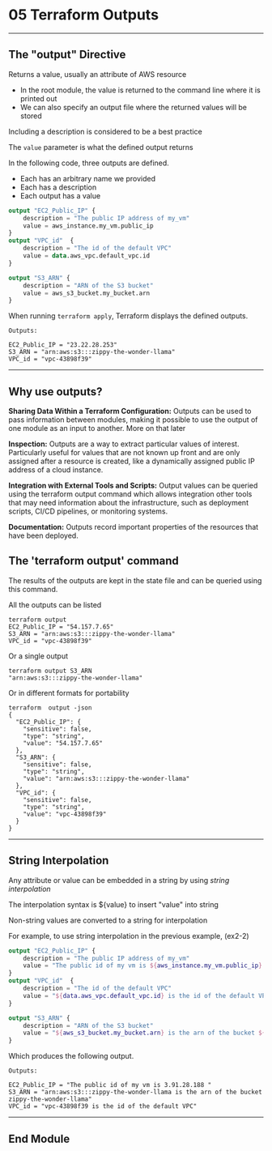 # 05 Terraform Outputs

---

## The "output" Directive

Returns a value, usually an attribute of AWS resource
- In the root module, the value is returned to the command line where it is printed out
- We can also specify an output file where the returned values will be stored

Including a description is considered to be a best practice

The `value` parameter is what the defined output returns

In the following code, three outputs are defined.
- Each has an arbitrary name we provided
- Each has a description
- Each output has a value

```terraform
output "EC2_Public_IP" {
    description = "The public IP address of my_vm"
    value = aws_instance.my_vm.public_ip
}
output "VPC_id"  {
    description = "The id of the default VPC"
    value = data.aws_vpc.default_vpc.id    
}

output "S3_ARN" {
    description = "ARN of the S3 bucket"
    value = aws_s3_bucket.my_bucket.arn
}
```

When running `terraform apply`, Terraform displays the defined outputs.

```console
Outputs:

EC2_Public_IP = "23.22.28.253"
S3_ARN = "arn:aws:s3:::zippy-the-wonder-llama"
VPC_id = "vpc-43898f39"
```

---


## Why use outputs?

**Sharing Data Within a Terraform Configuration:** Outputs can be used to pass information between modules, making it possible to use the output of one module as an input to another. More on that later

**Inspection:** Outputs are a way to extract particular values of interest. Particularly useful for values that are not known up front and are only assigned after a resource is created, like a dynamically assigned public IP address of a cloud instance.

**Integration with External Tools and Scripts:** Output values can be queried using the terraform output command which allows integration other tools that may need information about the infrastructure, such as deployment scripts, CI/CD pipelines, or monitoring systems.

**Documentation:** Outputs record important properties of the resources that have been deployed.

## The 'terraform output' command

The results of the outputs are kept in the state file and can be queried using this command.

All the outputs can be listed

```console
terraform output
EC2_Public_IP = "54.157.7.65"
S3_ARN = "arn:aws:s3:::zippy-the-wonder-llama"
VPC_id = "vpc-43898f39"
```

Or a single output

```console
terraform output S3_ARN
"arn:aws:s3:::zippy-the-wonder-llama"
```

Or in different formats for portability

```console
terraform  output -json
{
  "EC2_Public_IP": {
    "sensitive": false,
    "type": "string",
    "value": "54.157.7.65"
  },
  "S3_ARN": {
    "sensitive": false,
    "type": "string",
    "value": "arn:aws:s3:::zippy-the-wonder-llama"
  },
  "VPC_id": {
    "sensitive": false,
    "type": "string",
    "value": "vpc-43898f39"
  }
}
```

---

## String Interpolation

Any attribute or value can be embedded in a string by using _string interpolation_

The interpolation syntax is ${value} to insert "value" into string

Non-string values are converted to a string for interpolation

For example, to use string interpolation in the previous example, (ex2-2)

```terraform
output "EC2_Public_IP" {
    description = "The public IP address of my_vm"
    value = "The public id of my vm is ${aws_instance.my_vm.public_ip} "
}
output "VPC_id"  {
    description = "The id of the default VPC"
    value = "${data.aws_vpc.default_vpc.id} is the id of the default VPC"    
}

output "S3_ARN" {
    description = "ARN of the S3 bucket"
    value = "${aws_s3_bucket.my_bucket.arn} is the arn of the bucket ${aws_s3_bucket.my_bucket.bucket}"
}
```
Which produces the following output.

```console
Outputs:

EC2_Public_IP = "The public id of my vm is 3.91.28.188 "
S3_ARN = "arn:aws:s3:::zippy-the-wonder-llama is the arn of the bucket zippy-the-wonder-llama"
VPC_id = "vpc-43898f39 is the id of the default VPC"
```

---

## End Module
